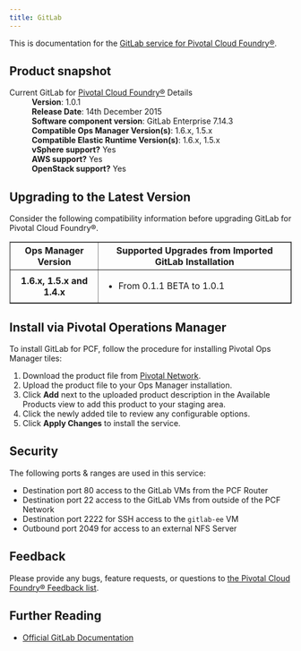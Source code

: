 ```yaml
---
title: GitLab
---
```


This is documentation for the [GitLab service for Pivotal Cloud Foundry&reg;](https://network.pivotal.io/products/p-gitlab).

## Product snapshot

<dl>
<dt>Current GitLab for <a href="https://network.pivotal.io/products/pivotal-cf">Pivotal Cloud Foundry&reg;</a> Details</dt>
<dd><strong>Version</strong>: 1.0.1 </dd>
<dd><strong>Release Date</strong>: 14th December 2015</dd>
<dd><strong>Software component version</strong>: GitLab Enterprise 7.14.3</dd>
<dd><strong>Compatible Ops Manager Version(s)</strong>: 1.6.x, 1.5.x</dd>
<dd><strong>Compatible Elastic Runtime Version(s)</strong>: 1.6.x, 1.5.x</dd>
<dd><strong>vSphere support?</strong> Yes</dd>
<dd><strong>AWS support?</strong> Yes</dd>
<dd><strong>OpenStack support?</strong> Yes</dd>
</dl>

## Upgrading to the Latest Version

Consider the following compatibility information before upgrading GitLab for Pivotal Cloud Foundry&reg;.

<table border="1" class="nice">
<tr>
  <th>Ops Manager Version</th>
  <th>Supported Upgrades from Imported GitLab Installation</th>
</tr>
<tr>
  <th>1.6.x, 1.5.x and 1.4.x</th>
  <td><ul>
      <li>From 0.1.1 BETA to 1.0.1</li>
    </ul>
  </td>
</tr>
</table>

## Install via Pivotal Operations Manager

To install GitLab for PCF, follow the procedure for installing Pivotal Ops Manager tiles:

1. Download the product file from [Pivotal Network](https://network.pivotal.io/).
1. Upload the product file to your Ops Manager installation.
1. Click **Add** next to the uploaded product description in the Available Products view to add this product to your staging area.
1. Click the newly added tile to review any configurable options.
1. Click **Apply Changes** to install the service.

## Security
The following ports & ranges are used in this service:

* Destination port 80 access to the GitLab VMs from the PCF Router
* Destination port 22 access to the GitLab VMs from outside of the PCF Network
* Destination port 2222 for SSH access to the `gitlab-ee` VM
* Outbound port 2049 for access to an external NFS Server

## Feedback

Please provide any bugs, feature requests, or questions to [the Pivotal Cloud Foundry&reg; Feedback list](mailto:pivotal-cf-feedback@pivotal.io).

## Further Reading

* [Official GitLab Documentation](http://doc.gitlab.com/ee/)
